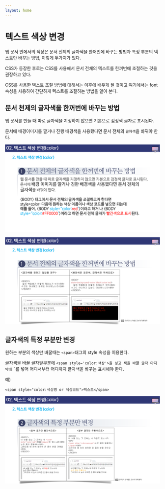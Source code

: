 ```yaml
---
layout: home
---
```


# 텍스트 색상 변경

웹 문서 안에서의 색상은 문서 전체의 글자색을 한꺼번에 바꾸는 방법과 특정 부분의 텍스트만 바꾸는 방법, 이렇게 두가지가 있다.

CSS가 등장한 후로는  CSS를 사용해서 문서 전체의 텍스트를 한꺼번에 조절하는 것을 권장하고 있다.

CSS를 사용한 텍스트 조절 방법에 대해서는 이후에 배우게 될 것이고 여기에서는 font 속성을 사용하여 간단하게 텍스트를 조절하는 방법을 알아 본다.



## 문서 천제의 글자색을 한꺼번에 바꾸는 방법

웹 문서를 만들 때 따로 글자색을 지정하지 않으면 기본으로 검정색 글자로 표시된다.

문서에 배경이미지를 깔거나 진행 배경색을 사용했다면 문서 전체의 `글자색`을 바꿔야 한다.





![html502_13](./img/html502_13.png)

![html502_14](./img/html502_14.png)



## 글자색의 특정 부분만 변경

원하는 부분의 색상만 바꿀때는 `<span>`태그의 style 속성을 이용한다.

글자색을 바꿀 글자앞부분에 `<span style='color:색상'>을 넣고 색을 바꿀 글자 마지막에 `</span>`를 넣어 어디서부터 어디까지 글자색을 바꾸는 표시해야 한다.



예)

```
<span style="color:색상명 or 색상코드">텍스트</span>
```







![html502_16](./img/html502_16.png)
